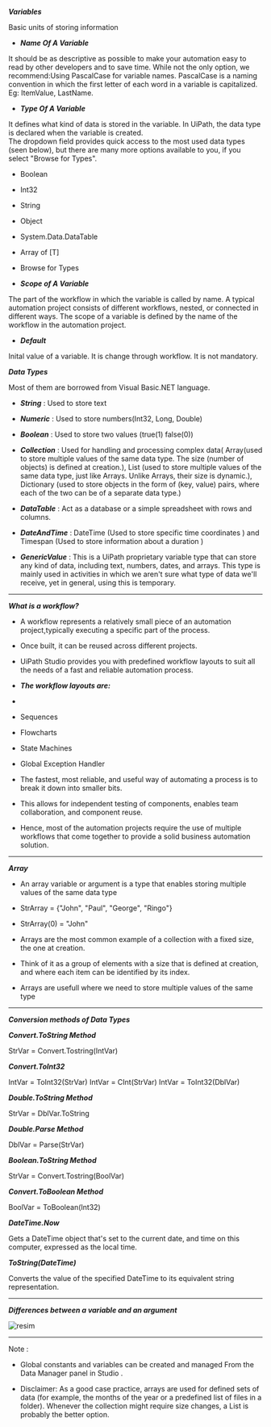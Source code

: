 ***Variables*** 

Basic units of storing information

- ***Name Of A Variable***

It should be as descriptive as possible to make your automation easy to read by other developers and to save time. 
While not the only option, we recommend:Using PascalCase for variable names. 
PascalCase is a naming convention in which the first letter of each word in a variable is capitalized. Eg: ItemValue, LastName.

- ***Type Of A Variable***


It defines what kind of data is stored in the variable. 
In UiPath, the data type is declared when the variable is created.  
The dropdown field provides quick access to the most used data types (seen below), but there are many more options available to you, if you select "Browse for Types". 
- Boolean
- Int32
- String
- Object
- System.Data.DataTable 
- Array of [T]
- Browse for Types

- ***Scope of A Variable***

The part of the workflow in which the variable is called by name. 
A typical automation project consists of different workflows, nested, or connected in different ways.
The scope of a variable is defined by the name of the workflow in the automation project. 

- ***Default***

Inital value of a variable. It is change through workflow.
It is not mandatory.


***Data Types***

Most of them are borrowed from Visual Basic.NET language.

- ***String*** : Used to store text

- ***Numeric*** : Used to store numbers(Int32, Long, Double)

- ***Boolean*** : Used to store two values (true(1) false(0))

- ***Collection*** : Used for handling and processing complex data( Array(used to store multiple values of the same data type. The size (number of objects) is defined at creation.), List (used to store multiple values of the same data type, just like Arrays. Unlike Arrays, their size is dynamic.), Dictionary (used to store objects in the form of (key, value) pairs, where each of the two can be of a separate data type.)

- ***DataTable*** : Act as a database or a simple spreadsheet with rows and columns.


- ***DateAndTime*** : DateTime (Used to store specific time coordinates ) and Timespan (Used to store information about a duration )

- ***GenericValue*** : This is a UiPath proprietary variable type that can store any kind of data, including text, numbers, dates, and arrays. This type is mainly used in activities in which we aren't sure what type of data we'll receive, yet in general, using this is temporary.

______________________________


***What is a workflow?***

- A workflow represents a relatively small piece of an automation project,typically executing a specific part of the process. 
- Once built, it can be reused across different projects.

- UiPath Studio provides you with predefined workflow layouts to suit all the needs of a fast and reliable automation process.

- ***The workflow layouts are:***

- 
- Sequences
- Flowcharts
- State Machines
- Global Exception Handler

- The fastest, most reliable, and useful way of automating a process is to break it down into smaller bits. 


- This allows for independent testing of components, enables team collaboration, and component reuse. 


- Hence, most of the automation projects require the use of multiple workflows that come together to provide a solid business automation solution.

__________________________________________________________________


***Array***

- An array variable or argument is a type that enables storing multiple values of the same data type

- StrArray = {"John", "Paul", "George", "Ringo"}
- StrArray(0) = "John" 

- Arrays are the most common example of a collection with a fixed size, the one at creation.
- Think of it as a group of elements with a size that is defined at creation, and where each item can be identified by its index.
- Arrays are usefull where we need to store multiple values of the same type

__________________________________________________________________


***Conversion methods of Data Types***

***Convert.ToString Method***


StrVar = Convert.Tostring(IntVar)


***Convert.ToInt32***


IntVar = ToInt32(StrVar)
IntVar = CInt(StrVar)
IntVar = ToInt32(DblVar) 

***Double.ToString Method***


StrVar = DblVar.ToString


***Double.Parse Method***


DblVar = Parse(StrVar) 


***Boolean.ToString Method***


StrVar = Convert.Tostring(BoolVar)


***Convert.ToBoolean Method***


BoolVar = ToBoolean(Int32) 


***DateTime.Now***


Gets a DateTime object that's set to the current date, and time on this computer, expressed as the local time.


***ToString(DateTime)***


Converts the value of the specified DateTime to its equivalent string representation.


___________________________________________

***Differences between a variable and an argument***

![resim](https://github.com/yaagmurss/AdvancedRPADeveloperCertificationTrainingNotes/assets/52479605/df617732-13ca-4a96-8563-1a698885eb3e)


________________________________________

Note : 


- Global constants and variables can be created and managed From the Data Manager panel in Studio .

- Disclaimer: As a good case practice, arrays are used for defined sets of data (for example, the months of the year or a predefined list of files in a folder). Whenever the collection might require size changes, a List is probably the better option. 















